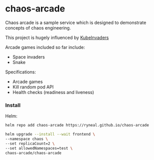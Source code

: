 # chaos-arcade

Chaos arcade is a sample service which is designed to demonstrate concepts of chaos engineering.

This project is hugely influenced by [KubeInvaders](https://github.com/lucky-sideburn/KubeInvaders)

Arcade games included so far include:
* Space invaders
* Snake

Specifications:

* Arcade games
* Kill random pod API
* Health checks (readiness and liveness)

### Install

Helm:

```bash
helm repo add chaos-arcade https://ryneal.github.io/chaos-arcade

helm upgrade --install --wait frontend \
--namespace chaos \
--set replicaCount=2 \
--set allowedNamespaces=test \
chaos-arcade/chaos-arcade

```